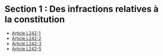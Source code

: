 # Section 1 : Des infractions relatives à la constitution

- [Article L242-1](article-l242-1.md)
- [Article L242-2](article-l242-2.md)
- [Article L242-3](article-l242-3.md)
- [Article L242-5](article-l242-5.md)
